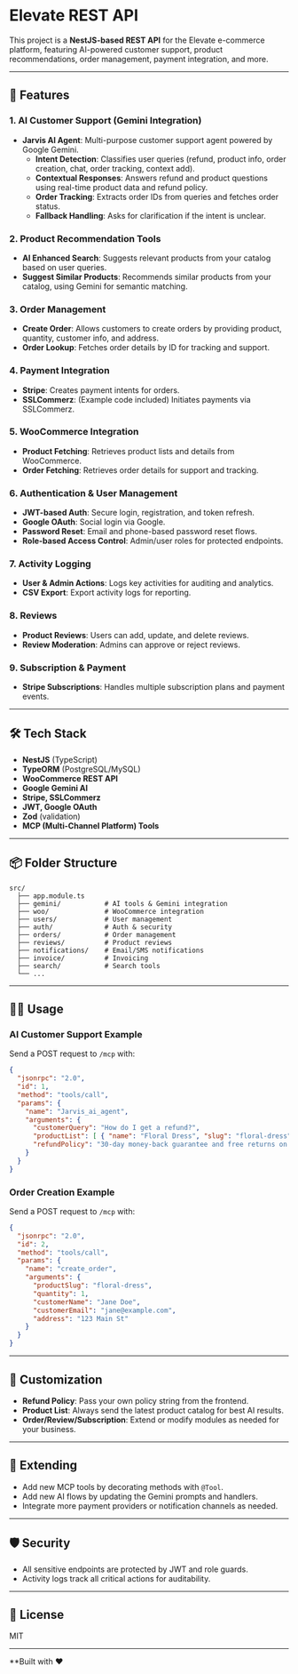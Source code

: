 # Elevate REST API

This project is a **NestJS-based REST API** for the Elevate e-commerce platform, featuring AI-powered customer support, product recommendations, order management, payment integration, and more.

---

## 🚀 Features

### 1. **AI Customer Support (Gemini Integration)**
- **Jarvis AI Agent**: Multi-purpose customer support agent powered by Google Gemini.
  - **Intent Detection**: Classifies user queries (refund, product info, order creation, chat, order tracking, context add).
  - **Contextual Responses**: Answers refund and product questions using real-time product data and refund policy.
  - **Order Tracking**: Extracts order IDs from queries and fetches order status.
  - **Fallback Handling**: Asks for clarification if the intent is unclear.

### 2. **Product Recommendation Tools**
- **AI Enhanced Search**: Suggests relevant products from your catalog based on user queries.
- **Suggest Similar Products**: Recommends similar products from your catalog, using Gemini for semantic matching.

### 3. **Order Management**
- **Create Order**: Allows customers to create orders by providing product, quantity, customer info, and address.
- **Order Lookup**: Fetches order details by ID for tracking and support.

### 4. **Payment Integration**
- **Stripe**: Creates payment intents for orders.
- **SSLCommerz**: (Example code included) Initiates payments via SSLCommerz.

### 5. **WooCommerce Integration**
- **Product Fetching**: Retrieves product lists and details from WooCommerce.
- **Order Fetching**: Retrieves order details for support and tracking.

### 6. **Authentication & User Management**
- **JWT-based Auth**: Secure login, registration, and token refresh.
- **Google OAuth**: Social login via Google.
- **Password Reset**: Email and phone-based password reset flows.
- **Role-based Access Control**: Admin/user roles for protected endpoints.

### 7. **Activity Logging**
- **User & Admin Actions**: Logs key activities for auditing and analytics.
- **CSV Export**: Export activity logs for reporting.

### 8. **Reviews**
- **Product Reviews**: Users can add, update, and delete reviews.
- **Review Moderation**: Admins can approve or reject reviews.

### 9. **Subscription & Payment**
- **Stripe Subscriptions**: Handles multiple subscription plans and payment events.

---

## 🛠️ Tech Stack

- **NestJS** (TypeScript)
- **TypeORM** (PostgreSQL/MySQL)
- **WooCommerce REST API**
- **Google Gemini AI**
- **Stripe, SSLCommerz**
- **JWT, Google OAuth**
- **Zod** (validation)
- **MCP (Multi-Channel Platform) Tools**

---

## 📦 Folder Structure

```
src/
  ├── app.module.ts
  ├── gemini/           # AI tools & Gemini integration
  ├── woo/              # WooCommerce integration
  ├── users/            # User management
  ├── auth/             # Auth & security
  ├── orders/           # Order management
  ├── reviews/          # Product reviews
  ├── notifications/    # Email/SMS notifications
  ├── invoice/          # Invoicing
  ├── search/           # Search tools
  └── ...
```

---

## 🧑‍💻 Usage

### **AI Customer Support Example**

Send a POST request to `/mcp` with:
```json
{
  "jsonrpc": "2.0",
  "id": 1,
  "method": "tools/call",
  "params": {
    "name": "Jarvis_ai_agent",
    "arguments": {
      "customerQuery": "How do I get a refund?",
      "productList": [ { "name": "Floral Dress", "slug": "floral-dress", "category": "Dress" }, ... ],
      "refundPolicy": "30-day money-back guarantee and free returns on all products."
    }
  }
}
```

### **Order Creation Example**

Send a POST request to `/mcp` with:
```json
{
  "jsonrpc": "2.0",
  "id": 2,
  "method": "tools/call",
  "params": {
    "name": "create_order",
    "arguments": {
      "productSlug": "floral-dress",
      "quantity": 1,
      "customerName": "Jane Doe",
      "customerEmail": "jane@example.com",
      "address": "123 Main St"
    }
  }
}
```

---

## 📝 Customization

- **Refund Policy**: Pass your own policy string from the frontend.
- **Product List**: Always send the latest product catalog for best AI results.
- **Order/Review/Subscription**: Extend or modify modules as needed for your business.

---

## 🧩 Extending

- Add new MCP tools by decorating methods with `@Tool`.
- Add new AI flows by updating the Gemini prompts and handlers.
- Integrate more payment providers or notification channels as needed.

---

## 🛡️ Security

- All sensitive endpoints are protected by JWT and role guards.
- Activity logs track all critical actions for auditability.

---

## 📄 License

MIT

---

**Built with ❤️